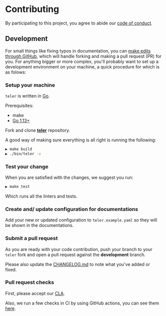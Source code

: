 # Contributing

By participating to this project, you agree to abide our [code of conduct](https://github.com/kitabisa/teler/blob/development/.github/CODE_OF_CONDUCT.md).

## Development

For small things like fixing typos in documentation, you can [make edits through GitHub](https://help.github.com/articles/editing-files-in-another-user-s-repository/), which will handle forking and making a pull request (PR) for you. For anything bigger or more complex, you'll probably want to set up a development environment on your machine, a quick procedure for which is as folows:


### Setup your machine

`teler` is written in [Go](https://golang.org/).

Prerequisites:

- make
- [Go 1.13+](https://golang.org/doc/install)

Fork and clone **[teler](https://github.com/kitabisa/teler)** repository.

A good way of making sure everything is all right is running the following:

```bash
▶ make build
▶ ./bin/teler -v
```

### Test your change

When you are satisfied with the changes, we suggest you run:

```bash
▶ make test
```

Which runs all the linters and tests.

### Create and/ update configuration for documentations

Add your new or updated configuration to `teler.example.yaml` so they will be shown in the documentations.

### Submit a pull request

As you are ready with your code contribution, push your branch to your `teler` fork and open a pull request against the **development** branch.

Please also update the [CHANGELOG.md](https://github.com/kitabisa/teler/blob/development/CHANGELOG.md) to note what you've added or fixed.

### Pull request checks

First, please accept our [CLA](https://github.com/kitabisa/teler/blob/development/.github/CONTRIBUTION_LICENSE_AGREEMENT.md).

Also, we run a few checks in CI by using GitHub actions, you can see them [here](https://github.com/kitabisa/teler/tree/development/.github/workflows).